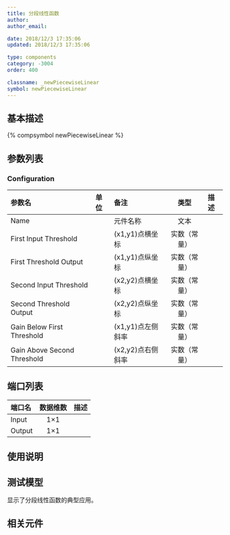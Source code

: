 ```yaml
---
title: 分段线性函数
author: 
author_email:

date: 2018/12/3 17:35:06
updated: 2018/12/3 17:35:06

type: components
category: -3004
order: 400

classname: _newPiecewiseLinear
symbol: newPiecewiseLinear
---
```

## 基本描述
{% compsymbol newPiecewiseLinear %}

## 参数列表
### Configuration
| 参数名 | 单位 | 备注 | 类型 | 描述 |
| :--- | :--- | :--- | :--: | :--- |
| Name |  | 元件名称 | 文本 |  |
| First Input Threshold |  | (x1,y1)点横坐标 | 实数（常量） |  |
| First Threshold Output |  | (x1,y1)点纵坐标 | 实数（常量） |  |
| Second Input Threshold |  | (x2,y2)点横坐标 | 实数（常量） |  |
| Second Threshold Output |  | (x2,y2)点纵坐标 | 实数（常量） |  |
| Gain Below First Threshold |  | (x1,y1)点左侧斜率 | 实数（常量） |  |
| Gain Above Second Threshold |  | (x2,y2)点右侧斜率 | 实数（常量） |  |


## 端口列表

| 端口名 | 数据维数 | 描述 |
| :--- | :--:  | :--- |
| Input | 1×1 | |                   
| Output | 1×1 | |                   

## 使用说明


## 测试模型
[<test name>](<test link>)显示了分段线性函数的典型应用。

## 相关元件


